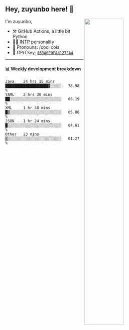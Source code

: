 

## Hey, zuyunbo here! :wave: 
[<img align="right" width="50%" src="https://github-readme-stats.vercel.app/api?username=zuyunbo&theme=dark&show_icons=true">](https://metrics.lecoq.io/ouuan?template=classic)

I'm zuyunbo,

-   :hammer_and_pick: GitHub Actions, a little bit Python
-   :man_scientist: [INTP](https://www.16personalities.com/profiles/3302586f07ca3) personality
-   :man: Pronouns: /cool cola
-   :key: GPG key: [`863A0F9FA8127FA4`](https://github.com/zuyunbo.gpg)

---

#### :bar_chart: Weekly development breakdown
<!--START_SECTION:waka-->
```text
Java    24 hrs 15 mins  ███████████████████▓░░░░░   78.98 % 
YAML    2 hrs 30 mins   ██░░░░░░░░░░░░░░░░░░░░░░░   08.19 % 
XML     1 hr 48 mins    █▒░░░░░░░░░░░░░░░░░░░░░░░   05.86 % 
JSON    1 hr 24 mins    █░░░░░░░░░░░░░░░░░░░░░░░░   04.61 % 
Other   23 mins         ▒░░░░░░░░░░░░░░░░░░░░░░░░   01.27 % 
```
<!--END_SECTION:waka-->

